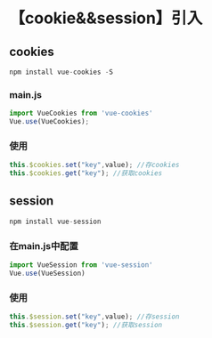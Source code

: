 # 【cookie&&session】引入

## cookies

```javascript
npm install vue-cookies -S
```

### main.js

```javascript
import VueCookies from 'vue-cookies'
Vue.use(VueCookies);
```

### 使用

```javascript
this.$cookies.set("key",value); //存cookies
this.$cookies.get("key"); //获取cookies
```

## session

```javascript
npm install vue-session
```

### 在main.js中配置

```javascript
import VueSession from 'vue-session'
Vue.use(VueSession)
```

### 使用

```javascript
this.$session.set("key",value); //存session
this.$session.get("key"); //获取session
```

